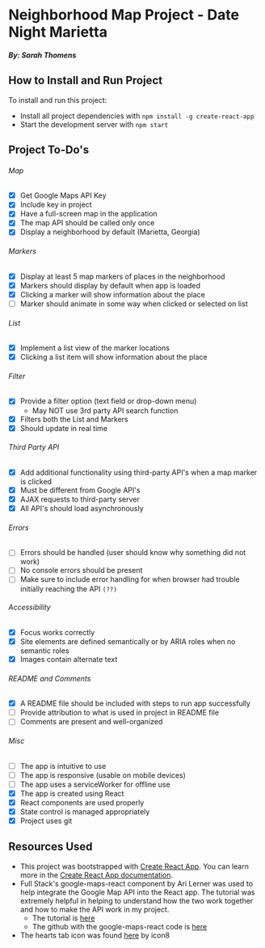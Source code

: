 # Neighborhood Map Project - Date Night Marietta
##### By: Sarah Thomens

## How to Install and Run Project
To install and run this project:
* Install all project dependencies with `npm install -g create-react-app`
* Start the development server with `npm start`

## Project To-Do's
###### Map
- [x] Get Google Maps API Key
- [x] Include key in project
- [x] Have a full-screen map in the application
- [x] The map API should be called only once
- [x] Display a neighborhood by default (Marietta, Georgia)

###### Markers
- [x] Display at least 5 map markers of places in the neighborhood
- [x] Markers should display by default when app is loaded
- [x] Clicking a marker will show information about the place
- [ ] Marker should animate in some way when clicked or selected on list

###### List
- [x] Implement a list view of the marker locations
- [x] Clicking a list item will show information about the place

###### Filter
- [x] Provide a filter option (text field or drop-down menu)
	* May NOT use 3rd party API search function
- [x] Filters both the List and Markers
- [x] Should update in real time

###### Third Party API
- [x] Add additional functionality using third-party API's when a map marker is clicked
- [x] Must be different from Google API's
- [x] AJAX requests to third-party server
- [x] All API's should load asynchronously

###### Errors
- [ ] Errors should be handled (user should know why something did not work)
- [ ] No console errors should be present
- [ ] Make sure to include error handling for when browser had trouble initially reaching the API `(??)`

###### Accessibility
- [x] Focus works correctly
- [x] Site elements are defined semantically or by ARIA roles when no semantic roles
- [x] Images contain alternate text

###### README and Comments
- [x] A README file should be included with steps to run app successfully
- [ ] Provide attribution to what is used in project in README file
- [ ] Comments are present and well-organized

###### Misc
- [ ] The app is intuitive to use
- [ ] The app is responsive (usable on mobile devices)
- [ ] The app uses a serviceWorker for offline use
- [x] The app is created using React
- [x] React components are used properly
- [x] State control is managed appropriately
- [x] Project uses git

## Resources Used
* This project was bootstrapped with [Create React App](https://github.com/facebook/create-react-app).
You can learn more in the [Create React App documentation](https://facebook.github.io/create-react-app/docs/getting-started).
* Full Stack's google-maps-react component by Ari Lerner was used to help integrate the Google Map API into the React app. The tutorial was extremely helpful in helping to understand how the two work together and how to make the API work in my project.
	* The tutorial is [here](https://www.fullstackreact.com/articles/how-to-write-a-google-maps-react-component/#)
	* The github with the google-maps-react code is [here](https://github.com/fullstackreact/google-maps-react)
* The hearts tab icon was found [here](https://icons8.com) by icon8
